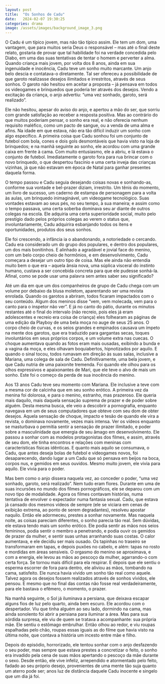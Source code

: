 ```yaml
---
layout: post
title:  "Os Sonhos de Cadu"
date:   2024-02-07 19:30:25
categories: drama
image: /assets/images/background_image_3.png
---
```

  O Cadu é um típico jovem, mas não tão típico assim. Ele tem um dom, uma vantagem, que para muitos seria Deus o responsável – mas até o final deste relato, gostaria de provar que tal habilidade foi na verdade concedida pelo Diabo, em uma das suas tentativas de tentar o homem e perverter a alma.	Quando criança mais jovem, por volta dos 8 anos, ainda em sua ingenuidade e inocência, Cadu teve um sonho muito marcante. Um anjo belo descia e contatava-o diretamente. Tal ser ofereceu a possibilidade de que garoto realizasse desejos ilimitados e irrestritos, através de seus sonhos. O garoto não hesitou em aceitar a proposta – já pensava em todos os videogames e brinquedos que poderia ter através dos desejos. Vendo a excitação da criança, o anjo advertiu: “uma vez sonhado, garoto, será realizado”. 		
  
  Ele não hesitou, apesar do aviso do anjo, e apertou a mão do ser, que sorriu com grande satisfação ao receber a resposta positiva. Mas ao contrário do que muitos poderiam pensar, o sonho era real, e não oferecia nenhum requisito maléfico, como um pacto de sangue, ou a venda de uma alma e afins. Na idade em que estava, não era tão difícil induzir um sonho com algo específico. A primeira coisa que Cadu sonhou foi um conjunto de futebol com bola, cones e dois gols desmontáveis que havia visto na loja de brinquedos; e na manhã seguinte ao sonho, ele acordou com uma grande caixa em frente à cama. Com muito entusiasmo, ele a abriu, e lá estava o conjunto de futebol. Imediatamente o garoto fora para rua brincar com o novo brinquedo, o que despertou fascínio e uma certa inveja das crianças vizinhas, já que não estavam em época de Natal para ganhar presentes daquela forma.							                                                                                      
  
  O tempo passou e Cadu seguia desejando coisas novas e sonhando-as, conforme sua vontade e bel-prazer diziam, irrestrito. Um tênis do momento, um livro de sucesso, um caderno de estampa de personagem para a volta às aulas, um brinquedo inimaginável, um videogame tecnológico. Suas vontades estavam ao seus pés, no seu tempo, à sua maneira; e assim como o tempo passava, uma certa soberba dominava seu ar diante de outros colegas na escola. Ele adquiria uma certa superioridade social, muito pelo prestígio dado pelos próprios colegas ao verem o status que, involuntariamente, Cadu adquirira esbanjando todos os itens e oportunidades, produtos dos seus sonhos.					
  
  Ele foi crescendo, a infância ia o abandonando, a notoriedade o cercando. Cadu era considerado um do grupo dos populares, e dentro dos populares, um dos mais bonitinhos. E alinhado a agradável e jovial face do menino, com um belo corpo cheio de hormônios, e em desenvolvimento, Cadu começara a desejar um outro tipo de coisa. Mas ele ainda não entendia muito bem o que era – aquela ânsia nova, uma súplica visceral do instinto humano, custava a ser concebida concreta para que ele pudesse sonhá-la. Afinal, como se pode usar uma palavra sem antes saber seu significado?						
  
  Até um dia em que um dos companheiros de grupo de Cadu chega com um volume por debaixo da blusa moletom, aparentando ser uma revista enrolada. Quando os garotos a abriram, todos ficaram impactados com o seu conteúdo. Algum dos meninos disse “vem, vem molecada, vem para o canto para o inspetor não ver”. E já no canto do pátio, durante os minutos restantes até o final do intervalo (não recreio, pois eles já eram adolescentes e recreio era coisa de criança) eles folhearam as páginas de uma edição da Playboy de uma bela moça no auge de seus 25 anos. O corpo cheio de curvas, e os seios grandes e empinados causava um ímpeto na mente dos garotos, que era traduzido para gargantas secas, toques involuntários em seus próprios corpos, e um volume extra nas cuecas. O choque aumentava quando as fotos eram mais ousadas, exibindo a bunda e a vagina da moça, e eles olhavam boquiabertos, hipnotizados por aquilo. E quando o sinal tocou, todos rumavam em direção às suas salas, inclusive a Mariana, uma colega de sala de Cadu. Definitivamente, uma bela jovem, e que Cadu nutria de uma paixonite tremenda. Foi quando ele olhou para os olhos expressivos e apaixonantes de Mari, que ele teve o alvo de mais um sonho. Este foi o começo da perda de sua inocência do menino.				
  
  Aos 13 anos Cadu teve seu momento com Mariana. Ele inclusive a teve com a mesma cor de calcinha que em seu sonho erótico. A primeira vez da menina foi dolorosa, e para o menino, estranho, mas prazeroso. Ele queria mais daquilo, mais daquela sensação suprema de prazer e de poder sobre alguém. Desta mesma busca, ele veio a descobrir a pornografia, enquanto navegava em um de seus computadores que obteve com seu dom de obter desejos. Aquela sensação de choque, impacto e tesão de quando ele vira a revista, o dominava novamente, vezes mais intensa. Ver os vídeos enquanto se masturbava o permitia sentir a sensação de prazer ilimitado, e poder sobre a masculinidade que emergia de seu âmago em desenvolvimento. Ele passou a sonhar com as modelos protagonistas dos filmes, e assim, através de seu dom, ele tinha encontros e relações com meninas com características físicas idênticas. E quanto mais aquilo se consumava, o Cadu, que antes deseja bolas de futebol e videogames novos, foi desaparecendo, dando lugar a um Cadu que só pensava em beijos na boca, corpos nus, e gemidos em seus ouvidos. Mesmo muito jovem, ele vivia para aquilo. Ele vivia para o poder.							
  
  Mas bem como o anjo dissera naquela vez, ao conceder o poder, “uma vez sonhado, garoto, será realizado”. Nem tudo eram flores. Durante em uma de suas incursões no mundo dos filmes pornográficos, ele se deparou com um novo tipo de modalidade. Agora os filmes contavam histórias, numa tentativa de envolver o expectador numa fantasia sexual. Cadu, que estava já cansado dos mesmos vídeos de sempre (ele se viciara em cenas de exibição extrema, ao ponto de serem degradantes), resolveu apostar naquilo. Então ele adormeceu, prestes a sonhar novamente. Mas naquela noite, as coisas pareciam diferentes, o sonho parecia tão real. Sem dúvidas, ele estava tendo mais um sonho erótico. Ele podia sentir as mãos nos seios femininos, podia sentir o membro a penetrando, e podia ouvir os gemidos de prazer da mulher, e sentir suas unhas arranhando suas costas. O calor aumentava, e ele decidiu ser mais ousado. Os tapinhas no traseiro se transformaram em tapas, e depois puxões no cabelo, e além: tapas no rosto e mordidas em áreas sensíveis. O orgasmo do menino se aproximava, e com a energia, ele levou as mãos ao pescoço da mulher, agarrando-o com certa força. Se tornou mais difícil para ela respirar. E depois que ele sentiu o esperma escorrer de fora para dentro, ele aliviou as mãos, tombando na cama, satisfeito. Ele nunca havia vivido um sonho tão real como aquele. Talvez agora os desejos fossem realizados através de sonhos vívidos, ele pensou. E mesmo que no final das contas não fosse real verdadeiramente, para ele bastava o efêmero, o momento, o prazer.					
  
  Na manhã seguinte, o Sol já iluminava a persiana, que deixava escapar alguns fios de luz pelo quarto, ainda bem escuro. Ele acordou com o despertador. Viu que tinha alguém ao seu lado, dormindo na cama, mas ainda sonolento foi abrir a persiana para iluminar a área. Mas para sua sórdida surpresa, ele viu de quem se tratava a acompanhante: sua própria mãe. Ele sentiu o estômago embrulhar. Então olhou ao redor, e viu roupas espalhadas pelo chão, roupas essas iguais as do filme que havia visto na última noite, que contava a história um incesto entre mãe e filho.							
  
  Depois do episódio, horrorizado, ele tentou sonhar com o anjo desfazendo o seu poder, mas sempre que estava prestes a concretizar o feito, o sonho era invadido pela cena de suas mãos apertando o pescoço da mãe durante o sexo. Desde então, ele vive infeliz, arrependido e atormentado pelo feito, fadado ao seu próprio desejo, provenientes de uma mente tão suja quanto um aterro pode ser; anos luz de distância daquele Cadu inocente e singelo que um dia já foi.
